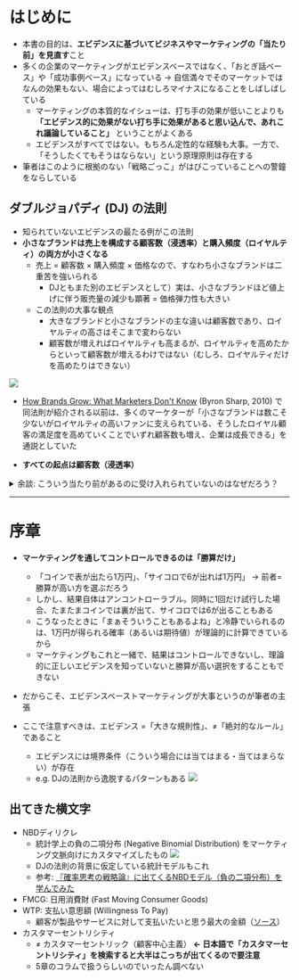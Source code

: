 # はじめに
- 本書の目的は、**エビデンスに基づいてビジネスやマーケティングの「当たり前」を見直す**こと
- 多くの企業のマーケティングがエビデンスベースではなく、「おとぎ話ベース」や「成功事例ベース」になっている → 自信満々でそのマーケットではなんの効果もない、場合によってはむしろマイナスになることをしばしばしている
  - マーケティングの本質的なイシューは、打ち手の効果が低いことよりも **「エビデンス的に効果がない打ち手に効果があると思い込んで、あれこれ議論していること」** ということがよくある
  - エビデンスがすべてではない。もちろん定性的な経験も大事。一方で、「そうしたくてもそうはならない」という原理原則は存在する
- 筆者はこのように根拠のない「戦略ごっこ」がはびこっていることへの警鐘をならしている

## ダブルジョパディ (DJ) の法則
- 知られていないエビデンスの最たる例がこの法則
- **小さなブランドは売上を構成する顧客数（浸透率）と購入頻度（ロイヤルティ）の両方が小さくなる**
  - 売上 = 顧客数 × 購入頻度 × 価格なので、すなわち小さなブランドは二重苦を強いられる
    - DJともまた別のエビデンスとして）実は、小さなブランドほど値上げに伴う販売量の減少も顕著 = 価格弾力性も大きい
  - この法則の大事な観点
    - 大きなブランドと小さなブランドの主な違いは顧客数であり、ロイヤルティの高さはそこまで変わらない
    - 顧客数が増えればロイヤルティも高まるが、ロイヤルティを高めたからといって顧客数が増えるわけではない（むしろ、ロイヤルティだけを高めたりはできない）

![](https://cdn-xtrend.nikkei.com/atcl/contents/18/00933/00003/02.png?__scale=w:600,h:339&_sh=0270480eb0)

- [How Brands Grow: What Marketers Don't Know](https://www.amazon.co.jp/dp/0195573560) (Byron Sharp, 2010) で同法則が紹介される以前は、多くのマーケターが「小さなブランドは数こそ少ないがロイヤルティの高いファンに支えられている、そうしたロイヤル顧客の満足度を高めていくことでいずれ顧客数も増え、企業は成長できる」を通説としていた

- **すべての起点は顧客数（浸透率）**

<details>
<summary>余談: こういう当たり前があるのに受け入れられていないのはなぜだろう？</summary>
- ゼンメルワイス（センメルヴェイス）反射: 自分の見知った常識や通説と異なる事実を突きつけられたとき、それを頭ごなしに拒絶する傾向のこと
- 19世紀の医師ゼンメルワイスの現実のエピソードに基づく
  - 医師が立ち会う分娩のほうが、助産師が立ち会う分娩に比べて死亡率が跳ね上がる現象
  - 医師に手の消毒を徹底させたら劇的に改善が見られた（当時は、医師の術前の手洗いは一般的ではなかった）
  - ゼンメルワイス「手洗いしよう！」 → 大御所たち「何を言ってるんだ！そんなわけあるか！過去の論文のどこにもそんなことは書かれていない！それに仮にあっていたとしても、過去のやり方を変えられるか」
  - 後年、細菌の存在が明らかにされ、ゼンメルワイスの主張の正しさが証明された
</details>

---

# 序章
- **マーケティングを通してコントロールできるのは「勝算だけ」**
  - 「コインで表が出たら1万円」、「サイコロで6が出れば1万円」 → 前者=勝算が高い方を選ぶだろう
  - しかし、結果自体はアンコントローラブル。同時に1回だけ試行した場合、たまたまコインでは裏が出て、サイコロでは6が出ることもある
  - こうなったときに「まぁそういうこともあるよね」と冷静でいられるのは、1万円が得られる確率（あるいは期待値）が理論的に計算できているから
  - マーケティングもこれと一緒で、結果はコントロールできないし、理論的に正しいエビデンスを知っていないと勝算が高い選択をすることもできない
- だからこそ、エビデンスベーストマーケティングが大事というのが筆者の主張

- ここで注意すべきは、エビデンス =「大きな規則性」、≠「絶対的なルール」であること
  - エビデンスには境界条件（こういう場合には当てはまる・当てはまらない）が存在
  - e.g. DJの法則から逸脱するパターンもある
      ![](https://cdn-xtrend.nikkei.com/atcl/contents/18/00933/00003/04.png?__scale=w:600,h:429&_sh=08406d0660)

## 出てきた横文字
- NBDディリクレ
  - 統計学上の負の二項分布 (Negative Binomial Distribution) をマーケティング文脈向けにカスタマイズしたもの
    ![](https://assets.st-note.com/img/1718523971931-2nwxAjaB9Z.png?width=1200)
  - DJの法則の背景に仮定している統計モデルもこれ
  - 参考: [『確率思考の戦略論』に出てくるNBDモデル（負の二項分布）を学んでみた](https://note.com/sugishima/n/n7e9677e5d577)
- FMCG: 日用消費財 (Fast Moving Consumer Goods)
- WTP: 支払い意思額 (Willingness To Pay)
  - 顧客が製品やサービスに対して支払いたいと思う最大の金額（[ソース](https://price-hack.com/articles/1669)）
- カスタマーセントリシティ
  - ≠ カスタマーセントリック（顧客中心主義） **← 日本語で「カスタマーセントリシティ」を検索すると大半はこっちが出てくるので要注意**
  - 5章のコラムで扱うらしいのでいったん調べない
